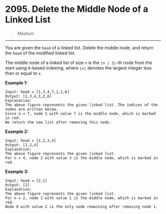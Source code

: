 # 2095. Delete the Middle Node of a Linked List

> Medium

------

You are given the `head` of a linked list. Delete the middle node, and return the `head` of the modified linked list.

The middle node of a linked list of size `n` is the `⌊n / 2⌋`-th node from the start using `0`-based indexing, where `⌊x⌋` denotes the largest integer less than or equal to `x`.

**Example 1:**

```
Input: head = [1,3,4,7,1,2,6]
Output: [1,3,4,1,2,6]
Explanation:
The above figure represents the given linked list. The indices of the nodes are written below.
Since n = 7, node 3 with value 7 is the middle node, which is marked in red.
We return the new list after removing this node.
```

**Example 2:**

```
Input: head = [1,2,3,4]
Output: [1,2,4]
Explanation:
The above figure represents the given linked list.
For n = 4, node 2 with value 3 is the middle node, which is marked in red.
```

**Example 3:**

```
Input: head = [2,1]
Output: [2]
Explanation:
The above figure represents the given linked list.
For n = 2, node 1 with value 1 is the middle node, which is marked in red.
Node 0 with value 2 is the only node remaining after removing node 1.
```